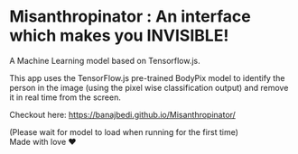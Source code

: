 # Misanthropinator : An interface which makes you INVISIBLE!

A Machine Learning model based on Tensorflow.js.

This app uses the TensorFlow.js pre-trained BodyPix model to identify the person in the image (using the pixel wise classification output) and remove it in real time from the screen.

Checkout here: https://banajbedi.github.io/Misanthropinator/

(Please wait for model to load when running for the first time)  
Made with love ♥
